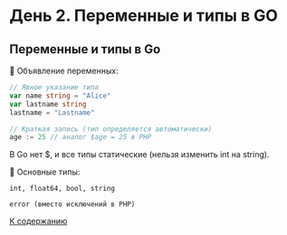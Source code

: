 # День 2. Переменные и типы в GO

## Переменные и типы в Go 
🔹 Объявление переменных:

```go
// Явное указание типа
var name string = "Alice"
var lastname string
lastname = "Lastname"

// Краткая запись (тип определяется автоматически)
age := 25 // аналог $age = 25 в PHP
```
В Go нет $, и все типы статические (нельзя изменить int на string).

🔹 Основные типы:

```
int, float64, bool, string

error (вместо исключений в PHP)
```

[К содержанию](../README.md)